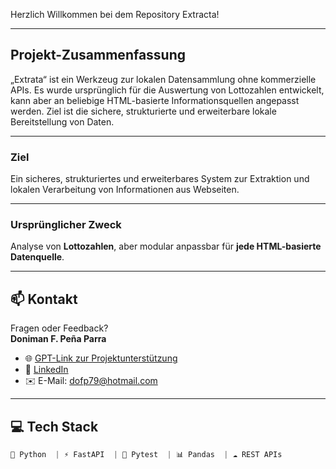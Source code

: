Herzlich Willkommen bei dem Repository Extracta!

---
## Projekt-Zusammenfassung
„Extrata“ ist ein Werkzeug zur lokalen Datensammlung ohne kommerzielle APIs. Es wurde ursprünglich für die Auswertung von Lottozahlen entwickelt, kann aber an beliebige HTML-basierte Informationsquellen angepasst werden. Ziel ist die sichere, strukturierte und erweiterbare lokale Bereitstellung von Daten.

---
### Ziel
Ein sicheres, strukturiertes und erweiterbares System zur Extraktion und lokalen Verarbeitung von Informationen aus Webseiten. 

---
### Ursprünglicher Zweck
Analyse von **Lottozahlen**, aber modular anpassbar für **jede HTML-basierte Datenquelle**.

________________________________________
## 📫 Kontakt

Fragen oder Feedback?  
**Doniman F. Peña Parra**

- 🌐 [GPT-Link zur Projektunterstützung](https://chatgpt.com/g/g-vlwmxompx-python-zauberer)
- 🔗 [LinkedIn](https://www.linkedin.com/in/doniman-francisco-pe%C3%B1a-parra-609263232/)
- ✉️ E-Mail: [dofp79@hotmail.com](mailto:dofp79@hotmail.com)

________________________________________

## 💻 Tech Stack
```python
🐍 Python  | ⚡ FastAPI  | 🧪 Pytest  | 📊 Pandas  | ☁️ REST APIs




